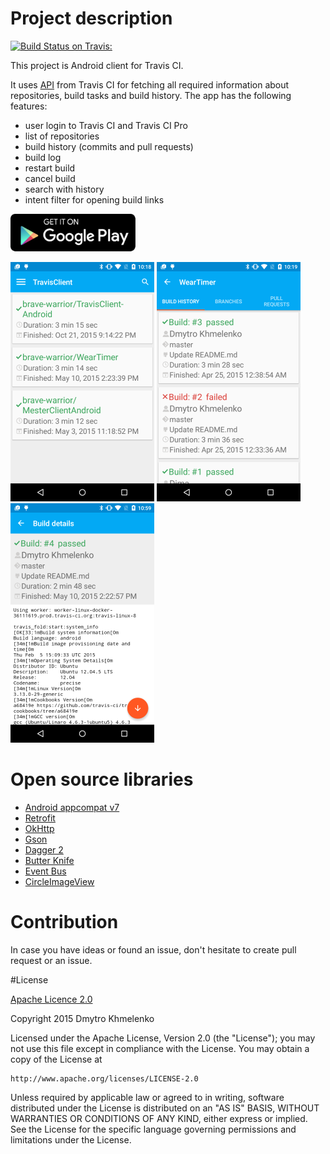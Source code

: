 # Project description
[![Build Status on Travis:](https://travis-ci.org/brave-warrior/TravisClient-Android.svg?branch=master)](https://travis-ci.org/brave-warrior/TravisClient_Android)

This project is Android client for Travis CI.

It uses [API](http://docs.travis-ci.com/api/#overview) from Travis CI for fetching all required information about repositories, build tasks and build history.
The app has the following features:
- user login to Travis CI and Travis CI Pro
- list of repositories
- build history (commits and pull requests)
- build log
- restart build
- cancel build
- search with history
- intent filter for opening build links

[![Travis Client on Google Play Store](/screenshots/google-play-badge.png)](https://play.google.com/store/apps/details?id=com.khmelenko.lab.travisclient)

![Repositories list](/screenshots/main_screen.png)   ![Build history](/screenshots/build_history.png)   ![Build Details](/screenshots/build_details.png)

# Open source libraries
- [Android appcompat v7](https://github.com/android/platform_frameworks_support/tree/master/v7/appcompat)
- [Retrofit](https://github.com/square/retrofit)
- [OkHttp](https://github.com/square/okhttp)
- [Gson](https://code.google.com/p/google-gson/)
- [Dagger 2](https://github.com/google/dagger)
- [Butter Knife](http://jakewharton.github.io/butterknife/)
- [Event Bus](https://github.com/greenrobot/EventBus)
- [CircleImageView](https://github.com/hdodenhof/CircleImageView)
 
# Contribution
In case you have ideas or found an issue, don't hesitate to create pull request or an issue.

#License

[Apache Licence 2.0](http://www.apache.org/licenses/LICENSE-2.0)

Copyright 2015 Dmytro Khmelenko

Licensed under the Apache License, Version 2.0 (the "License");
you may not use this file except in compliance with the License.
You may obtain a copy of the License at

    http://www.apache.org/licenses/LICENSE-2.0

Unless required by applicable law or agreed to in writing, software
distributed under the License is distributed on an "AS IS" BASIS,
WITHOUT WARRANTIES OR CONDITIONS OF ANY KIND, either express or implied.
See the License for the specific language governing permissions and
limitations under the License.
